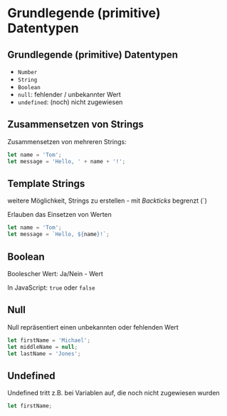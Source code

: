 # Grundlegende (primitive) Datentypen

## Grundlegende (primitive) Datentypen

- `Number`
- `String`
- `Boolean`
- `null`: fehlender / unbekannter Wert
- `undefined`: (noch) nicht zugewiesen

## Zusammensetzen von Strings

Zusammensetzen von mehreren Strings:

```js
let name = 'Tom';
let message = 'Hello, ' + name + '!';
```

## Template Strings

weitere Möglichkeit, Strings zu erstellen - mit _Backticks_ begrenzt (`)

Erlauben das Einsetzen von Werten

```js
let name = 'Tom';
let message = `Hello, ${name}!`;
```

## Boolean

Boolescher Wert: Ja/Nein - Wert

In JavaScript: `true` oder `false`

## Null

Null repräsentiert einen unbekannten oder fehlenden Wert

```js
let firstName = 'Michael';
let middleName = null;
let lastName = 'Jones';
```

## Undefined

Undefined tritt z.B. bei Variablen auf, die noch nicht zugewiesen wurden

```js
let firstName;
```
